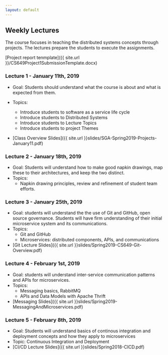 ```yaml
---
layout: default
---
```


## Weekly Lectures

The course focuses in teaching the distributed systems concepts through projects. The lectures prepare the students to execute the assignments.

[Project report tenmplate]({{ site.url }}/CS649Project1SubmissionTemplate.docx)

###  Lecture 1 - January 11th, 2019
* Goal: Students should understand what the course is about and what is expected from them.
* Topics: 
    * Introduce students to software as a service life cycle
    * Introduce students to Distributed Systems
    * Introduce students to Lecture Topics
    * Introduce students to project Themes

* [Class Overview Slides]({{ site.url }}slides/SGA-Spring2019-Projects-January11.pdf)


###  Lecture 2 - January 18th, 2019
* Goal: Students will understand how to make good napkin drawings, map these to their architectures, and keep the two distinct.
* Topics: 
    * Napkin drawing principles, review and refinement of student team efforts.

###  Lecture 3 - January 25th, 2019
* Goal: students will understand the the use of Git and GitHub, open source governance. Students will have firm understanding of their initial microservice system and its communications. 
* Topics:
  * Git and GitHub
  * Microservices: distributed components, APIs, and communications
* [Git Lecture Slides]({{ site.url }}slides/Spring2019-CS649-Git-Overview.pdf)

###  Lecture 4 - February 1st, 2019
* Goal: students will understand inter-service communication patterns and APIs for microservices.
* Topics:
  * Messaging basics, RabbitMQ
  * APIs and Data Models with Apache Thrift
* [Messaging Slides]({{ site.url }}slides/Spring2019-MessagingAndMicroservices.pdf)

###  Lecture 5 - February 8th, 2019
* Goal: Students will understand basics of continous integration and deployment concepts and how they apply to microservices
* Topic: Continuous Integration and Deployment
* [CI/CD Lecture Slides]({{ site.url }}slides/Spring2018-CICD.pdf)


<!--
###  Lecture 4 - August 30th
* Goal: Project steps and Understanding of Apache Thrift
* Topic: Motivations for Apache Thrift
* [Thrift Lecture Slides]({{ site.url }}slides/SGA-Fall2018-Thrift-August30.pdf)

###  Lecture 5 - September 4th
* Goal: Students will understand course requirements for using code repositories
* Topic: Git and GitHub
* [Git Lecture Slides]({{ site.url }}slides/Fall2018-CS649-Git-Overview.pdf)

###  Lecture 6 - September 6th
* Goal: Students will understand basics of continous integration and deployment concepts and how they apply to microservices
* Topic: Continuous Integration and Deployment
* [CI/CD Lecture Slides]({{ site.url }}slides/Fall2018-CICD.pdf)

###  Lecture 7 - September 11th
* Goal: Students will understand basics of messaging systems and how they relate to microservices
* Topic: Messaging, AMQP, and RabbitMQ for microservices.
* [Messaging Lecture Slides]({{ site.url }}slides/Fall2018-MessagingAndMicroservices.pdf)

###  Lecture 8 - September 13th
* Goal: Project Review
* Topic: Review project architecture and discuss any impediments.

###  Lecture 9 - September 18th
* Goal: Students will understand use of Jetstream for Continuous Delivery
* Topic: Introduction to JetStream.
* [Jetstream Slides]({{ site.url }}slides/171024-Jetstream-GWArchClass.pdf)

###  Lecture 10 - September 20th
* Goal: Students will understand service discovery 
* Topic: Motivations behind Apache Zookeeper.

###  Lecture 11 - September 25th
* Goal: Students will understand Identity and Access Management  
* Topic: Introduction to Keycloak.
* [Django Keycloak Integration](https://lists.apache.org/thread.html/4d1245356402d1582ae50aa2183284d2b28c4efe5198821d60cf8c55@%3Cdev.airavata.apache.org%3E)

###  Lecture 12 - September 27th
* Goal: Students will understand Apache Airavata's architecture
* Topic: Apache Airavata under the hood
* [Airavata Introduction]({{ site.url }}slides/SGA-Fall2018-Airavata-code-Introduction.pdf)

###  Lecture 13 - October 2nd
* Goal: Students will understand how Apache Zookeeper supports microservices and science gateways.
* Topic: Apache Zookeeper, Part 2: Distributed systems use cases
* * [Zookeeper, Part 2]({{ site.url }}slides/Fall2018-ZookeeperPart2.pdf)
* [Project Deadlines]({{ site.url }}slides/SGA-Fall2018-Project-2-October2.pdf)

###  Lecture 14 - October 4th
* Goal: Students will understand how Apache Kafka works and can be used to support microservices
* Topic: Apache Kafka
* * [Apache Kafka]({{ site.url }}slides/Fall2018-ApacheKafkaDistributedSystems.pptx)
* [Project Deadlines]({{ site.url }}slides/SGA-Fall2018-Project-2-October2.pdf)

###  Lecture 15 - October 9th


###  Lecture 14 - October 11th
* Goal: Students will understand the use of logs to support distributed state machines
* Topic: Log Centric Systems, RAFT, and Science Gateways
* * [Logs and Raft]({{ site.url }}slides/Fall2018-SGACourse-RaftLogsEtc.pptx)

###  Lecture 15 - October 16th
* Goal: Students will understand advanced uses of RAFT and how they can be applied to science gateways
* Topic: Advanced Raft Topics for Science Gateways
* * [Logs and Raft]({{ site.url }}slides/Fall2018-AdvancedRaftTopics.pptx)

###  Lecture 16 - October 30th
* Goal: Students will understand the application of OAuth2 and OpenID Connect to Science Gateway Scenarios
* Topic: Science Gateway Security Considerations
* * [Science Gateway Security Considerations]({{ site.url }}slides/Fall2018-OAuth2-OIDC.pptx)

###  Lecture 16 - November 6th

###  Lecture 17 - November 8th
* Goal: Students will understand the roles of virtual machines and containers in microserivce architectures
* Topic: Containers, Virtual Machines, and Microservices
* * [Containers, Docker, and Microservices]({{ site.url }}slides/Fall2018-SGACourse-Containers-Part1.pptx)

-->

<!--
        
        * [Zookeeper Slides]({{ site.url }}slides/171024-Jetstream-GWArchClass.pdf)


###  Lecture 5 - September 5th
* Goal: students will understand the basics of continuous integration and deployment
* Topics: Microservices and Messaging
* [[Assignment 2 Overview Slides]]({{ site.url }}slides/Fall2017-SGACourse-Assignment2.pptx)
* [[MicroServices and Messaging Lecture Slides]]({{ site.url }}slides/CS649-Fall2017-MessagingAndMicroservices.pptx)
        
###  Lecture 6 - September  7th 
* Goal: Students will understand the basics of continuous integration and deployment
* Topics: Help session, demo of Apache Jenkins

###  Lecture 7 - September  12th
* Goal: Students will understand the basics of continuous integration and deployment
* Topic:
* [[Assignment 1 Followup Remarks]]({{ site.url }}slides/Fall2017-Assignment1FollowUp.pptx)
* [[Continuous Integration and Deployment Slides]]({{ site.url }}slides/Fall2017-CICDApacheJenkins.pptx)

###  Lecture 8 - September  14th
* Goal: Understand the motivations for Apache Airavata
* Topic: Supercomputing and Airavata Abstractions to build Science Gateways
* [[Airavata introduction slides]]({{ site.url }}slides/Fall2017-SICE-CSB649-Intro-Airavata.pdf)
        
###  Lecture 9 - September  19th
* Goal: Understand project themes
* Topics: Introducing Airavata based projects
* [[Project themes introduction slides]]({{ site.url }}slides/SICE-Fall17-B649-Airavata-Projects.pdf)
        
###  Lecture 10 - September  21st
* Goal: Further understand Airavata projects
* Topics: Elaborate on Assignment next steps
* [[Assignment 3 instruction slides]]({{ site.url }}slides/SICE-Fall17-B649-Assignment3.pdf)

###  Lecture 11 - September  26th
* Goal: Students will gain a basic understanding of distributed systems concepts and their relations to microservice architectures
* Topics: Distributed systems intro, part 1
        
###  Lecture 12 - September  28th
* Goal: Phase 2 Apache Airavata contributions. 
* Topics: Assignment 4 ideas
* [[Assignment 4 ideas]]({{ site.url }}slides/SICE-Fall17-B649-Assignments4.pdf)      

###  Lecture 13 - October 3rd
* Goal: Understand some basic concepts in distributed systems
* [[Introduction to Distributed Systems Slides]]({{ site.url }}slides/Fall2017-DistributedComputingScienceGateways.pptx)

###  Lecture 14 - October 5th
* Goal: Review project Assignment 4

###  Lecture 15 - October 10th
* Mid-Term Presentations

###  Lecture 16 - October 12th
* Mid-Term Presentations

###  Lecture 15 - October 17th
* Goal: Students will gain a better understanding of how scientists use science gateways
* Guest lecturer:  Dr. Sudhakar Pamidighantam 
* Topic: The Science and Engineering Grid [SEAGrid](https://seagrid.org/){:target="_blank"} Science Gateway
* [[SEAGrid Science Gateway Slides]]({{ site.url }}slides/Fall2017-SEAGrid_Gateways-Course_IU_2017.pptx)

###  Lecture 16 - October 18th
* Goal: Students will gain an understanding of distributed messaging system by examining Apache Kafka
* [[Distributed Systems Case Study Slides]]({{ site.url }}slides/Fall2017-ApacheKafkaDistributedSystems.pdf)

###  Lecture 17 - October 24th
* Guest Lecture: Jetstream and OpenStack
* [[IU's Jetstream Cluster and OpenStack]]({{ site.url }}slides/171024-Jetstream-GWArchClass.pptx)

###  Lecture 18 - October 26th
* Topic: Airavata installation hackathon, course help session

###  Lecture 19 - October 31st 
* Goal: students will understand the use of REST in science gateways and distributed systems.
* [[REST and Science Gateways Slides ]]({{ site.url }}slides/Fall2017-ScienceGateways-REST.pdf)

###  Lecture 20 - November 2nd
* Goal: students will understand log-centric systems and consensus
* [[Log Centric Systems and Science Gateways]]({{ site.url }}slides/Fall2017-ScienceGateways-Fall2017-SGACourse-RaftLogsEtc.pptx)

###  Lecture 21 - November 7th
* Goal: students will learn how log systems can be used for continuous deployment, and how Byzantine faults can be handled

###  Lecture 22 - November 9th
* [[Log Centric Systems and Science Gateways: Advanced Topics]]({{ site.url }}slides/Fall2017-AdvancedRaftTopics.pdf)

###  Lecture 23 - November 14th
* Guest Lecture: Gourav Shenoy
* [Gest Lecture Slides: Apache Helix, Profile Service, Event-Driven Data Replication] ({{ site.url }}slides/SGA_Guest_Lecture.pdf)

###  Lecture 24 - November 16th

### Thanksgiving Break - November 19th to 26th - no classes

###  Lecture 27 - November 28th
* [Gateway Security with OAuth2 and OpenIDConnect]({{ site.url }}slides/Fall2017-OAuth2-OIDC.pptx)

###  Lecture 28 - November 30th
* Goal: students will preview advanced topics that will be covered in the Spring 2018 course
* [[Airavata summary and next steps - Spring 2018 class topics]]({{ site.url }}slides/Fall2017-Summary-Intro-to-Spring2018.pdf)

### Lecture 29 - December 5th
* Student final presentations, Part 1

### Lecture 30 - December 7th
* Student final presentations, Part 2

-->